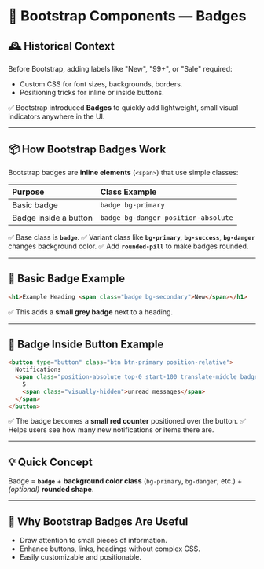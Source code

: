# 📘 Bootstrap Components — Badges

## 🕰️ Historical Context

Before Bootstrap, adding labels like "New", "99+", or "Sale" required:

- Custom CSS for font sizes, backgrounds, borders.
- Positioning tricks for inline or inside buttons.

✅ Bootstrap introduced **Badges** to quickly add lightweight, small visual indicators anywhere in the UI.

---

## 📦 How Bootstrap Badges Work

Bootstrap badges are **inline elements** (`<span>`) that use simple classes:

| Purpose               | Class Example                       |
| :-------------------- | :---------------------------------- |
| Basic badge           | `badge bg-primary`                  |
| Badge inside a button | `badge bg-danger position-absolute` |

✅ Base class is **`badge`**.
✅ Variant class like **`bg-primary`**, **`bg-success`**, **`bg-danger`** changes background color.
✅ Add **`rounded-pill`** to make badges rounded.

---

## 📄 Basic Badge Example

```html
<h1>Example Heading <span class="badge bg-secondary">New</span></h1>
```

✅ This adds a **small grey badge** next to a heading.

---

## 🔧 Badge Inside Button Example

```html
<button type="button" class="btn btn-primary position-relative">
  Notifications
  <span class="position-absolute top-0 start-100 translate-middle badge rounded-pill bg-danger">
    5
    <span class="visually-hidden">unread messages</span>
  </span>
</button>
```

✅ The badge becomes a **small red counter** positioned over the button.
✅ Helps users see how many new notifications or items there are.

---

## 💡 Quick Concept

Badge = **`badge`** + **background color class** (`bg-primary`, `bg-danger`, etc.) + _(optional)_ **rounded shape**.

---

## 💸 Why Bootstrap Badges Are Useful

- Draw attention to small pieces of information.
- Enhance buttons, links, headings without complex CSS.
- Easily customizable and positionable.
